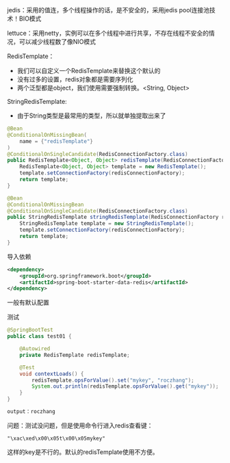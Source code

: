 jedis：采用的值连，多个线程操作的话，是不安全的，采用jedis pool连接池技术！BIO模式

lettuce：采用netty，实例可以在多个线程中进行共享，不存在线程不安全的情况，可以减少线程数了像NIO模式

RedisTemplate：

- 我们可以自定义一个RedisTemplate来替换这个默认的
- 没有过多的设置，redis对象都是需要序列化
- 两个泛型都是object，我们使用需要强制转换。<String, Object>

StringRedisTemplate:

- 由于String类型是最常用的类型，所以就单独提取出来了

```java
@Bean
@ConditionalOnMissingBean(
    name = {"redisTemplate"}
)
@ConditionalOnSingleCandidate(RedisConnectionFactory.class)
public RedisTemplate<Object, Object> redisTemplate(RedisConnectionFactory redisConnectionFactory) {
    RedisTemplate<Object, Object> template = new RedisTemplate();
    template.setConnectionFactory(redisConnectionFactory);
    return template;
}

@Bean
@ConditionalOnMissingBean
@ConditionalOnSingleCandidate(RedisConnectionFactory.class)
public StringRedisTemplate stringRedisTemplate(RedisConnectionFactory redisConnectionFactory) {
    StringRedisTemplate template = new StringRedisTemplate();
    template.setConnectionFactory(redisConnectionFactory);
    return template;
}
```

导入依赖

```xml
<dependency>
    <groupId>org.springframework.boot</groupId>
    <artifactId>spring-boot-starter-data-redis</artifactId>
</dependency>
```

一般有默认配置



测试

```java
@SpringBootTest
public class test01 {

    @Autowired
    private RedisTemplate redisTemplate;

    @Test
    void contextLoads() {
        redisTemplate.opsForValue().set("mykey", "roczhang");
        System.out.println(redisTemplate.opsForValue().get("mykey"));
    }
}

output：roczhang
```

问题：测试没问题，但是使用命令行进入redis查看键：

```
"\xac\xed\x00\x05t\x00\x05mykey"
```

这样的key是不行的。默认的redisTemplate使用不方便。